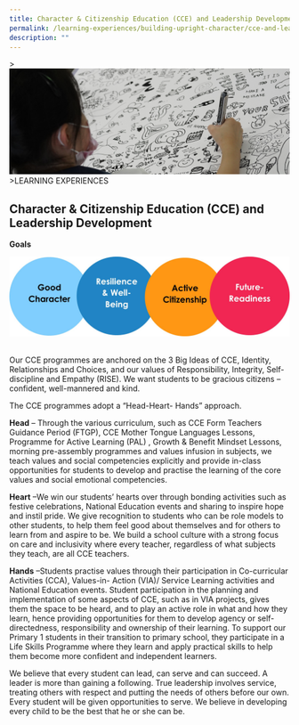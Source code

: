 ```yaml
---
title: Character & Citizenship Education (CCE) and Leadership Development
permalink: /learning-experiences/building-upright-character/cce-and-leadership-development/
description: ""
---
```

&gt;![](/images/Learning%20Experiences/learning-experiences_banner.jpg)
&gt;LEARNING EXPERIENCES



## Character &amp; Citizenship Education (CCE) and Leadership Development


**Goals**

  ![](/images/CCE/CCE%20Goals.jpg)
	
<br>
Our CCE programmes are anchored on the 3 Big Ideas of CCE, Identity,
Relationships and Choices, and our values of Responsibility, Integrity, Self-discipline and Empathy (RISE). We want students to be gracious citizens – confident, well-mannered and kind.

The CCE programmes adopt a “Head-Heart- Hands” approach.

**Head**&nbsp;– Through the various curriculum, such as CCE Form Teachers Guidance Period (FTGP), CCE Mother Tongue Languages Lessons, Programme for Active Learning (PAL) , Growth &amp; Benefit Mindset Lessons, morning pre-assembly programmes and values infusion in subjects, we teach values and social competencies explicitly and provide in-class opportunities for students to develop and practise the learning of the core values and social emotional competencies.

**Heart** –We win our students’ hearts over through bonding activities such as festive celebrations, National Education events and sharing to inspire hope and instil pride. We give recognition to students who can be role models to other students, to help them feel good about themselves and for others to learn from and aspire to be.
We build a school culture with a strong focus on care and inclusivity where every teacher, regardless of what subjects they teach, are all CCE teachers.

**Hands**&nbsp;–Students practise values through their participation in Co-curricular Activities (CCA), Values-in- Action (VIA)/ Service Learning activities and National Education events. Student participation in the planning and implementation of some aspects of CCE, such as in VIA projects, gives them the space to be heard, and to play an active role in what and how they learn, hence providing opportunities for them to develop agency or self-directedness, responsibility and ownership of their learning. To support our Primary 1 students in their transition to primary school, they participate in a Life Skills Programme where they learn and apply practical skills to help them become more confident and independent learners.

We believe that every student can lead, can serve and can succeed. A leader is more than gaining a following. True leadership involves service, treating others with respect and putting the needs of others before our own. Every student will be given opportunities to serve. We believe in developing every child to be the best that he or she can be.